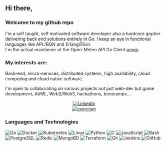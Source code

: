 ##  Hi there,

### Welcome to my github repo
I'm a self taught, self motivated software developer also a hardcore gopher delivering back end solutions entirely in Go.
I keep an eye in functional languages like APL/BQN and Erlang/Elixir.	
I´m the actual maintainer of the Open-Meteo API Go Client  [omgo](https://github.com/dio-av/omgo).
 
### My interests are:
Back-end, micro-services, distributed systems, high availability, cloud computing and cloud native software. 

I'm open to collaborating on various projects not just web-dev but game development, AI/ML, Web2/Web3, hackathons, bootcamps...
<p align="center">
	<a href="https://www.linkedin.com/in/diogo-av">
	        <img src="https://img.shields.io/badge/LinkedIn-blue?style=flat-square&logo=LinkedIn" alt="LinkedIn">
	</a> <br>
	<a href="https://exercism.org/profiles/UserAtUser">
	        <img src="https://img.shields.io/badge/exercism-blue?style=flat-square&logo=exercism&logoColor=white" alt="exercism">
	</a>
</p>

### Languages and Technologies
![Go](https://img.shields.io/badge/go-black?style=for-the-badge&logo=go)
![Docker](https://img.shields.io/badge/docker-black?style=for-the-badge&logo=docker)
![Kubernetes](https://img.shields.io/badge/kubernetes-black?style=for-the-badge&logo=Kubernetes)
![Linux](https://img.shields.io/badge/linux-black?style=for-the-badge&logo=Linux)
![Python](https://img.shields.io/badge/python-black?style=for-the-badge&logo=python)
![C](https://img.shields.io/badge/c-black?style=for-the-badge&logo=c)
![JavaScript](https://img.shields.io/badge/javascript-black?style=for-the-badge&logo=javascript)
![Bash](https://img.shields.io/badge/bash-black?style=for-the-badge&logo=gnu-bash&logoColor=white)
![PostgreSQL](https://img.shields.io/badge/postgresql-black?style=for-the-badge&logo=PostgreSQL)
![Redis](https://img.shields.io/badge/redis-black?style=for-the-badge&logo=redis)
![MongoBD](https://img.shields.io/badge/mongodb-black?style=for-the-badge&logo=mongodb)
![Terraform](https://img.shields.io/badge/terraform-black?style=for-the-badge&logo=terraform)
![Git](https://img.shields.io/badge/git-black?style=for-the-badge&logo=git)
![Jenkins](https://img.shields.io/badge/jenkins-black?style=for-the-badge&logo=jenkins)
![GitHub](https://img.shields.io/badge/github-black?style=for-the-badge&logo=github)
